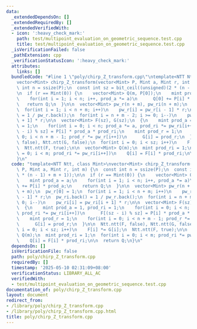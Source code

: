 ```yaml
---
data:
  _extendedDependsOn: []
  _extendedRequiredBy: []
  _extendedVerifiedWith:
  - icon: ':heavy_check_mark:'
    path: test/multipoint_evaluation_on_geometric_sequence.test.cpp
    title: test/multipoint_evaluation_on_geometric_sequence.test.cpp
  _isVerificationFailed: false
  _pathExtension: cpp
  _verificationStatusIcon: ':heavy_check_mark:'
  attributes:
    links: []
  bundledCode: "#line 1 \"poly/chirp_Z_transform.cpp\"\ntemplate<NTT Ntt, class Mint>\n\
    vector<Mint> chirp_Z_transform(vector<Mint> P, Mint a, Mint r, int m) {\n  const\
    \ int n = ssize(P);\n  const int sz = bit_ceil((unsigned)(2 * (n - 1) + m + 1));\n\
    \n  if (r == Mint(0)) {\n    vector<Mint> Q(m, P[0]);\n    mint prod_a = a;\n\
    \    for(int i = 1; i < n; i++, prod_a *= a)\n      Q[0] += P[i] * prod_a;\n \
    \   return Q;\n  }\n\n  vector<Mint> pw_r(n + m), pw_ri(n + m);\n  pw_r[0] = 1;\n\
    \  for(int i = 1; i < n + m; i++)\n    pw_r[i] = pw_r[i - 1] * r;\n  pw_ri.back()\
    \ = 1 / pw_r.back();\n  for(int i = n + m - 2; i >= 0; i--)\n    pw_ri[i] = pw_ri[i\
    \ + 1] * r;\n\n  vector<Mint> F(sz), G(sz);\n  {\n    mint prod_a = 1, prod_ri\
    \ = 1;\n    for(int i = 0; i < n; prod_a *= a, prod_ri *= pw_ri[i++])\n      F[(sz\
    \ - i) % sz] = P[i] * prod_a * prod_ri;\n    mint prod_r = 1;\n    for(int i =\
    \ 0; i < n + m - 1; prod_r *= pw_r[i++])\n      G[i] = prod_r;\n  }\n\n  Ntt.ntt(F,\
    \ false), Ntt.ntt(G, false);\n  for(int i = 0; i < sz; i++)\n    F[i] *= G[i];\n\
    \  Ntt.ntt(F, true);\n\n  vector<Mint> Q(m);\n  mint prod_ri = 1;\n  for(int i\
    \ = 0; i < m; prod_ri *= pw_ri[i++])\n    Q[i] = F[i] * prod_ri;\n\n  return Q;\n\
    }\n"
  code: "template<NTT Ntt, class Mint>\nvector<Mint> chirp_Z_transform(vector<Mint>\
    \ P, Mint a, Mint r, int m) {\n  const int n = ssize(P);\n  const int sz = bit_ceil((unsigned)(2\
    \ * (n - 1) + m + 1));\n\n  if (r == Mint(0)) {\n    vector<Mint> Q(m, P[0]);\n\
    \    mint prod_a = a;\n    for(int i = 1; i < n; i++, prod_a *= a)\n      Q[0]\
    \ += P[i] * prod_a;\n    return Q;\n  }\n\n  vector<Mint> pw_r(n + m), pw_ri(n\
    \ + m);\n  pw_r[0] = 1;\n  for(int i = 1; i < n + m; i++)\n    pw_r[i] = pw_r[i\
    \ - 1] * r;\n  pw_ri.back() = 1 / pw_r.back();\n  for(int i = n + m - 2; i >=\
    \ 0; i--)\n    pw_ri[i] = pw_ri[i + 1] * r;\n\n  vector<Mint> F(sz), G(sz);\n\
    \  {\n    mint prod_a = 1, prod_ri = 1;\n    for(int i = 0; i < n; prod_a *= a,\
    \ prod_ri *= pw_ri[i++])\n      F[(sz - i) % sz] = P[i] * prod_a * prod_ri;\n\
    \    mint prod_r = 1;\n    for(int i = 0; i < n + m - 1; prod_r *= pw_r[i++])\n\
    \      G[i] = prod_r;\n  }\n\n  Ntt.ntt(F, false), Ntt.ntt(G, false);\n  for(int\
    \ i = 0; i < sz; i++)\n    F[i] *= G[i];\n  Ntt.ntt(F, true);\n\n  vector<Mint>\
    \ Q(m);\n  mint prod_ri = 1;\n  for(int i = 0; i < m; prod_ri *= pw_ri[i++])\n\
    \    Q[i] = F[i] * prod_ri;\n\n  return Q;\n}\n"
  dependsOn: []
  isVerificationFile: false
  path: poly/chirp_Z_transform.cpp
  requiredBy: []
  timestamp: '2025-05-10 02:31:09+08:00'
  verificationStatus: LIBRARY_ALL_AC
  verifiedWith:
  - test/multipoint_evaluation_on_geometric_sequence.test.cpp
documentation_of: poly/chirp_Z_transform.cpp
layout: document
redirect_from:
- /library/poly/chirp_Z_transform.cpp
- /library/poly/chirp_Z_transform.cpp.html
title: poly/chirp_Z_transform.cpp
---
```


